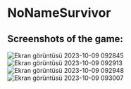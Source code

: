 # NoNameSurvivor
## Screenshots of the game:

![Ekran görüntüsü 2023-10-09 092845](https://github.com/FikretGezer/NoNameSurvivor/assets/64322071/64c53fc5-658e-4e04-86ff-69b687758d30)
![Ekran görüntüsü 2023-10-09 092913](https://github.com/FikretGezer/NoNameSurvivor/assets/64322071/267c9de7-248e-45d5-8a89-d99964ce0a76)
![Ekran görüntüsü 2023-10-09 092948](https://github.com/FikretGezer/NoNameSurvivor/assets/64322071/c448d012-422f-4867-a0b3-ca09632a84aa)
![Ekran görüntüsü 2023-10-09 093007](https://github.com/FikretGezer/NoNameSurvivor/assets/64322071/123d6950-2f22-4e27-aca9-8eaa0bd61c07)
